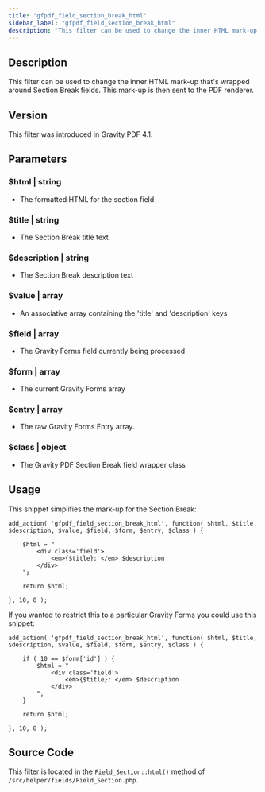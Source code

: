 ```yaml
---
title: "gfpdf_field_section_break_html"
sidebar_label: "gfpdf_field_section_break_html"
description: "This filter can be used to change the inner HTML mark-up that's wrapped around Section Break fields. This mark-up is then sent to the PDF renderer."
---
```




## Description

This filter can be used to change the inner HTML mark-up that's wrapped around Section Break fields. This mark-up is then sent to the PDF renderer.

## Version

This filter was introduced in Gravity PDF 4.1.

## Parameters

### $html | string
*  The formatted HTML for the section field

### $title | string
*  The Section Break title text

### $description | string
*  The Section Break description text

### $value | array
*  An associative array containing the 'title' and 'description' keys

### $field | array
*  The Gravity Forms field currently being processed

### $form | array
*  The current Gravity Forms array

### $entry | array
*  The raw Gravity Forms Entry array.

### $class | object
*  The Gravity PDF Section Break field wrapper class

## Usage

This snippet simplifies the mark-up for the Section Break:

```
add_action( 'gfpdf_field_section_break_html', function( $html, $title, $description, $value, $field, $form, $entry, $class ) {

    $html = "
    	<div class='field'>
    		<em>{$title}: </em> $description
    	</div>
    ";

    return $html;

}, 10, 8 );
```

If you wanted to restrict this to a particular Gravity Forms you could use this snippet:

```
add_action( 'gfpdf_field_section_break_html', function( $html, $title, $description, $value, $field, $form, $entry, $class ) {

    if ( 10 == $form['id'] ) {
        $html = "
    	    <div class='field'>
    	  	    <em>{$title}: </em> $description
    	    </div>
        ";
    }

    return $html;

}, 10, 8 );
```

## Source Code

This filter is located in the `Field_Section::html()` method of `/src/helper/fields/Field_Section.php`.